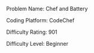 Problem Name: Chef and Battery

Coding Platform: CodeChef

Difficulty Rating: 901

Difficulty Level: Beginner
